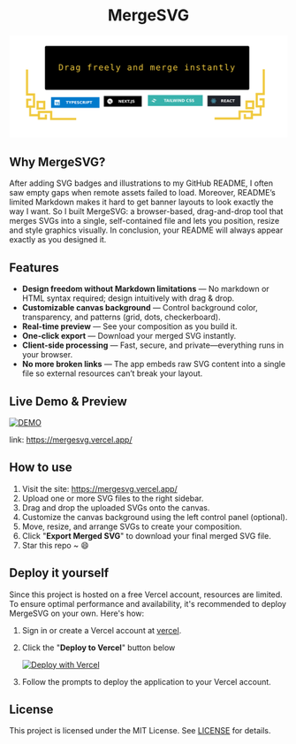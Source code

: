 <p  align="center">
  <h1 align="center">MergeSVG</h1>
</p>

<p align="center">
    <img src="Banner.svg">
</p>

## Why MergeSVG?
After adding SVG badges and illustrations to my GitHub README, I often saw empty gaps when remote assets failed to load. Moreover, README’s limited Markdown makes it hard to get banner layouts to look exactly the way I want. So I built MergeSVG: a browser-based, drag-and-drop tool that merges SVGs into a single, self-contained file and lets you position, resize and style graphics visually. In conclusion, your README will always appear exactly as you designed it.


## Features
- **Design freedom without Markdown limitations** — No markdown or HTML syntax required; design intuitively with drag & drop.
- **Customizable canvas background** — Control background color, transparency, and patterns (grid, dots, checkerboard).
- **Real-time preview** — See your composition as you build it.
- **One-click export** — Download your merged SVG instantly.
- **Client-side processing** — Fast, secure, and private—everything runs in your browser.
- **No more broken links** — The app embeds raw SVG content into a single file so external resources can’t break your layout.

## Live Demo & Preview
[![DEMO](https://github.com/user-attachments/assets/708e1c11-ae52-42a6-8725-a21dadfd6535)](https://mergesvg.vercel.app/)

link: https://mergesvg.vercel.app/

## How to use
1. Visit the site: https://mergesvg.vercel.app/
2. Upload one or more SVG files to the right sidebar.
3. Drag and drop the uploaded SVGs onto the canvas.
4. Customize the canvas background using the left control panel (optional).
5. Move, resize, and arrange SVGs to create your composition.
6. Click "**Export Merged SVG**" to download your final merged SVG file.
7. Star this repo ~ :smile: 

## Deploy it yourself
Since this project is hosted on a free Vercel account, resources are limited. To ensure optimal performance and availability, it's recommended to deploy MergeSVG on your own. Here's how:
1. Sign in or create a Vercel account at [vercel](https://vercel.com/).

2. Click the "**Deploy to Vercel**" button below

    [![Deploy with Vercel](https://vercel.com/button)](https://vercel.com/new/clone?repository-url=https%3A%2F%2Fgithub.com%2FwhiteSHADOW1234%2FMergeSVG)

3. Follow the prompts to deploy the application to your Vercel account.

## License

This project is licensed under the MIT License. See [LICENSE](LICENSE) for details.
